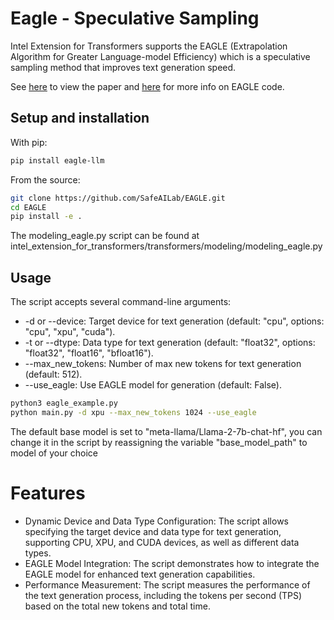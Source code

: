# Eagle - Speculative Sampling

Intel Extension for Transformers supports the EAGLE (Extrapolation Algorithm for Greater Language-model Efficiency) which is a speculative sampling method that improves text generation speed.

See [here](https://arxiv.org/abs/2401.15077) to view the paper and [here](https://github.com/SafeAILab/EAGLE) for more info on EAGLE code.


## Setup and installation 

With pip:

```bash
pip install eagle-llm
```

From the source:

```bash
git clone https://github.com/SafeAILab/EAGLE.git
cd EAGLE
pip install -e .
```
The modeling_eagle.py script can be found at intel_extension_for_transformers/transformers/modeling/modeling_eagle.py 

## Usage 

The script accepts several command-line arguments:

- -d or --device: Target device for text generation (default: "cpu", options: "cpu", "xpu", "cuda").
- -t or --dtype: Data type for text generation (default: "float32", options: "float32", "float16", "bfloat16").
- --max_new_tokens: Number of max new tokens for text generation (default: 512).
- --use_eagle: Use EAGLE model for generation (default: False).

```bash
python3 eagle_example.py
python main.py -d xpu --max_new_tokens 1024 --use_eagle

```

The default base model is set to "meta-llama/Llama-2-7b-chat-hf", you can change it in the script by reassigning the variable "base_model_path" to model of your choice


# Features
- Dynamic Device and Data Type Configuration: The script allows specifying the target device and data type for text generation, supporting CPU, XPU, and CUDA devices, as well as different data types.
- EAGLE Model Integration: The script demonstrates how to integrate the EAGLE model for enhanced text generation capabilities.
- Performance Measurement: The script measures the performance of the text generation process, including the tokens per second (TPS) based on the total new tokens and total time.

